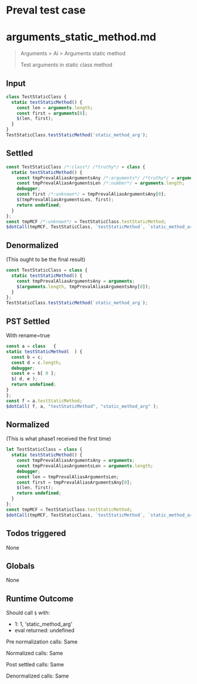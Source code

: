 # Preval test case

# arguments_static_method.md

> Arguments > Ai > Arguments static method
>
> Test arguments in static class method

## Input

`````js filename=intro
class TestStaticClass {
  static testStaticMethod() {
    const len = arguments.length;
    const first = arguments[0];
    $(len, first);
  }
}
TestStaticClass.testStaticMethod('static_method_arg');
`````


## Settled


`````js filename=intro
const TestStaticClass /*:class*/ /*truthy*/ = class {
  static testStaticMethod() {
    const tmpPrevalAliasArgumentsAny /*:arguments*/ /*truthy*/ = arguments;
    const tmpPrevalAliasArgumentsLen /*:number*/ = arguments.length;
    debugger;
    const first /*:unknown*/ = tmpPrevalAliasArgumentsAny[0];
    $(tmpPrevalAliasArgumentsLen, first);
    return undefined;
  }
};
const tmpMCF /*:unknown*/ = TestStaticClass.testStaticMethod;
$dotCall(tmpMCF, TestStaticClass, `testStaticMethod`, `static_method_arg`);
`````


## Denormalized
(This ought to be the final result)

`````js filename=intro
const TestStaticClass = class {
  static testStaticMethod() {
    const tmpPrevalAliasArgumentsAny = arguments;
    $(arguments.length, tmpPrevalAliasArgumentsAny[0]);
  }
};
TestStaticClass.testStaticMethod(`static_method_arg`);
`````


## PST Settled
With rename=true

`````js filename=intro
const a = class   {
static testStaticMethod(  ) {
  const b = c;
  const d = c.length;
  debugger;
  const e = b[ 0 ];
  $( d, e );
  return undefined;
}
};
const f = a.testStaticMethod;
$dotCall( f, a, "testStaticMethod", "static_method_arg" );
`````


## Normalized
(This is what phase1 received the first time)

`````js filename=intro
let TestStaticClass = class {
  static testStaticMethod() {
    const tmpPrevalAliasArgumentsAny = arguments;
    const tmpPrevalAliasArgumentsLen = arguments.length;
    debugger;
    const len = tmpPrevalAliasArgumentsLen;
    const first = tmpPrevalAliasArgumentsAny[0];
    $(len, first);
    return undefined;
  }
};
const tmpMCF = TestStaticClass.testStaticMethod;
$dotCall(tmpMCF, TestStaticClass, `testStaticMethod`, `static_method_arg`);
`````


## Todos triggered


None


## Globals


None


## Runtime Outcome


Should call `$` with:
 - 1: 1, 'static_method_arg'
 - eval returned: undefined

Pre normalization calls: Same

Normalized calls: Same

Post settled calls: Same

Denormalized calls: Same
